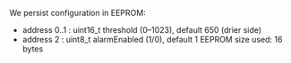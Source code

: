 We persist configuration in EEPROM:
- address 0..1 : uint16_t threshold (0–1023), default 650 (drier side)
- address 2    : uint8_t alarmEnabled (1/0), default 1
EEPROM size used: 16 bytes

